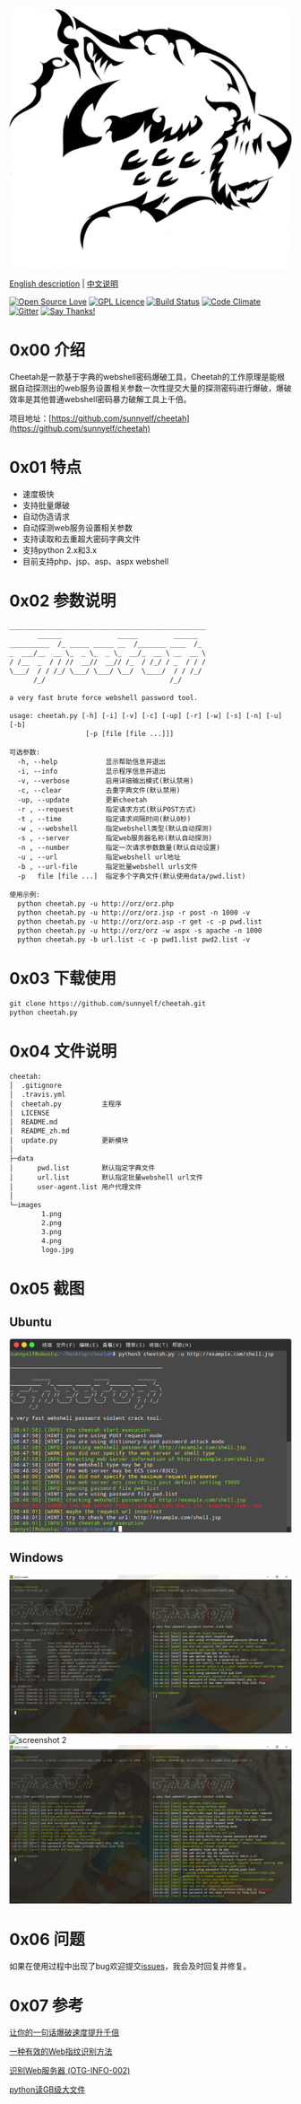 ![cheetah logo](images/logo.jpg)

[English description](README.md) | [中文说明](README_zh.md)

[![Open Source Love](https://badges.frapsoft.com/os/v2/open-source.svg?v=103)](https://github.com/ellerbrock/open-source-badges/)
[![GPL Licence](https://badges.frapsoft.com/os/gpl/gpl.svg?v=103)](https://opensource.org/licenses/GPL-3.0/) 
[![Build Status](https://travis-ci.org/sunnyelf/cheetah.svg?branch=master)](https://travis-ci.org/sunnyelf/cheetah)
[![Code Climate](https://codeclimate.com/github/sunnyelf/cheetah/badges/gpa.svg)](https://codeclimate.com/github/sunnyelf/cheetah)
[![Gitter](https://badges.gitter.im/Join%20Chat.svg)](https://gitter.im/cheetah-community/)
[![Say Thanks!](https://img.shields.io/badge/Say%20Thanks-!-1EAEDB.svg)](https://saythanks.io/to/sunnyelf)

# 0x00 介绍 #
Cheetah是一款基于字典的webshell密码爆破工具，Cheetah的工作原理是能根据自动探测出的web服务设置相关参数一次性提交大量的探测密码进行爆破，爆破效率是其他普通webshell密码暴力破解工具上千倍。

项目地址：[https://github.com/sunnyelf/cheetah](https://github.com/sunnyelf/cheetah)

# 0x01 特点 #

- 速度极快
- 支持批量爆破
- 自动伪造请求
- 自动探测web服务设置相关参数
- 支持读取和去重超大密码字典文件
- 支持python 2.x和3.x
- 目前支持php、jsp、asp、aspx webshell

# 0x02 参数说明 #


	_________________________________________________
	       ______              _____         ______
	__________  /_ _____ _____ __  /_______ ____  /_
	_  ___/__  __ \_  _ \_  _ \_  __/_  __ \ __  __ \
	/ /__  _  / / //  __//  __// /_  / /_/ / _  / / /
	\___/  / / /_/ \___/ \___/ \__/  \____/  / / /_/
	      /_/                               /_/
	
	a very fast brute force webshell password tool.
	
	usage: cheetah.py [-h] [-i] [-v] [-c] [-up] [-r] [-w] [-s] [-n] [-u] [-b]
	                   [-p [file [file ...]]]
	
	可选参数:
	  -h, --help            显示帮助信息并退出
	  -i, --info            显示程序信息并退出
	  -v, --verbose         启用详细输出模式(默认禁用)
	  -c, --clear           去重字典文件(默认禁用)
	  -up, --update         更新cheetah
	  -r , --request        指定请求方式(默认POST方式)
	  -t , --time           指定请求间隔时间(默认0秒)
	  -w , --webshell       指定webshell类型(默认自动探测)
	  -s , --server         指定web服务器名称(默认自动探测)
	  -n , --number         指定一次请求参数数量(默认自动设置)
	  -u , --url            指定webshell url地址
	  -b , --url-file       指定批量webshell urls文件
	  -p   file [file ...]  指定多个字典文件(默认使用data/pwd.list)
	
	使用示例:
	  python cheetah.py -u http://orz/orz.php
	  python cheetah.py -u http://orz/orz.jsp -r post -n 1000 -v
	  python cheetah.py -u http://orz/orz.asp -r get -c -p pwd.list
	  python cheetah.py -u http://orz/orz -w aspx -s apache -n 1000
	  python cheetah.py -b url.list -c -p pwd1.list pwd2.list -v

# 0x03 下载使用 #

	git clone https://github.com/sunnyelf/cheetah.git
	python cheetah.py 

# 0x04 文件说明 #

	cheetah:
	│  .gitignore
	│  .travis.yml
	│  cheetah.py          主程序
	│  LICENSE
	│  README.md
	│  README_zh.md
	│  update.py           更新模块
	│
	├─data
	│      pwd.list        默认指定字典文件
	│      url.list        默认指定批量webshell url文件
	│      user-agent.list 用户代理文件
	│
	└─images
	        1.png
	        2.png
	        3.png
	        4.png
	        logo.jpg

# 0x05 截图 #

## Ubuntu
![screenshot 4](images/4.png)

## Windows
![screenshot 1](images/1.png)
![screenshot 2](iamges/2.png)
![screenshot 3](images/3.png)

# 0x06 问题 #

如果在使用过程中出现了bug欢迎提交[issues](https://github.com/sunnyelf/cheetah/issues)，我会及时回复并修复。

# 0x07 参考 #

[让你的一句话爆破速度提升千倍](https://www.t00ls.net/articles-36985.html)

[一种有效的Web指纹识别方法](http://journal.ucas.ac.cn/CN/abstract/abstract12402.shtml)

[识别Web服务器 (OTG-INFO-002)](https://kennel209.gitbooks.io/owasp-testing-guide-v4/content/zh/web_application_security_testing/fingerprint_web_server_otg-info-002.html)

[python读GB级大文件](https://github.com/Shuang0420/Shuang0420.github.io/wiki/python%E8%AF%BBGB%E7%BA%A7%E5%A4%A7%E6%96%87%E4%BB%B6)
